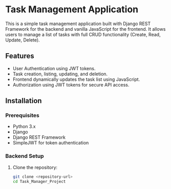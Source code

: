 # Task Management Application

This is a simple task management application built with Django REST Framework for the backend and vanilla JavaScript for the frontend. It allows users to manage a list of tasks with full CRUD functionality (Create, Read, Update, Delete).

## Features

- User Authentication using JWT tokens.
- Task creation, listing, updating, and deletion.
- Frontend dynamically updates the task list using JavaScript.
- Authorization using JWT tokens for secure API access.

## Installation

### Prerequisites

- Python 3.x
- Django
- Django REST Framework
- SimpleJWT for token authentication

### Backend Setup

1. Clone the repository:
   ```bash
   git clone <repository-url>
   cd Task_Manager_Project
